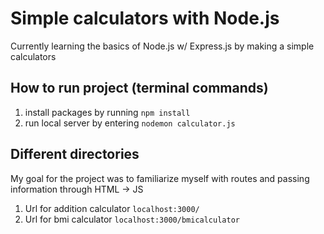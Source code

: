 # Simple calculators with Node.js #
Currently learning the basics of Node.js w/ Express.js by making a simple calculators
## How to run project (terminal commands) ##
1. install packages by running `npm install`
2. run local server by entering `nodemon calculator.js`
## Different directories ##
My goal for the project was to familiarize myself with routes and passing information through HTML -> JS
1. Url for addition calculator `localhost:3000/`
2. Url for bmi calculator `localhost:3000/bmicalculator`
